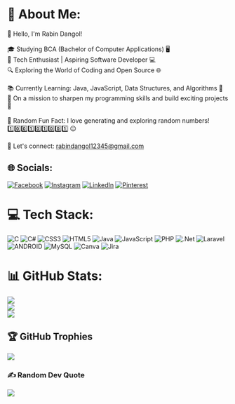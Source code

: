 # 💫 About Me:
👋 Hello, I'm Rabin Dangol!<br><br>🎓 Studying BCA (Bachelor of Computer Applications) 🖥️<br>🌱 Tech Enthusiast | Aspiring Software Developer 💻<br>🔍 Exploring the World of Coding and Open Source 🌐<br><br>📚 Currently Learning: Java, JavaScript, Data Structures, and Algorithms 📝<br>🚀 On a mission to sharpen my programming skills and build exciting projects 🚀<br><br>🎲 Random Fun Fact: I love generating and exploring random numbers! 1️⃣0️⃣0️⃣1️⃣0️⃣1️⃣0️⃣0️⃣1️⃣ 😉<br><br>📧 Let's connect: rabindangol12345@gmail.com<br>


## 🌐 Socials:
[![Facebook](https://img.shields.io/badge/Facebook-%231877F2.svg?logo=Facebook&logoColor=white)](https://facebook.com/RobinD316) [![Instagram](https://img.shields.io/badge/Instagram-%23E4405F.svg?logo=Instagram&logoColor=white)](https://instagram.com/dangol_robin) [![LinkedIn](https://img.shields.io/badge/LinkedIn-%230077B5.svg?logo=linkedin&logoColor=white)](https://linkedin.com/in/rabin-dangol-b33a16274) [![Pinterest](https://img.shields.io/badge/Pinterest-%23E60023.svg?logo=Pinterest&logoColor=white)](https://pinterest.com/@dangol1136) 

# 💻 Tech Stack:
![C](https://img.shields.io/badge/c-%2300599C.svg?style=for-the-badge&logo=c&logoColor=white) ![C#](https://img.shields.io/badge/c%23-%23239120.svg?style=for-the-badge&logo=c-sharp&logoColor=white) ![CSS3](https://img.shields.io/badge/css3-%231572B6.svg?style=for-the-badge&logo=css3&logoColor=white) ![HTML5](https://img.shields.io/badge/html5-%23E34F26.svg?style=for-the-badge&logo=html5&logoColor=white) ![Java](https://img.shields.io/badge/java-%23ED8B00.svg?style=for-the-badge&logo=java&logoColor=white) ![JavaScript](https://img.shields.io/badge/javascript-%23323330.svg?style=for-the-badge&logo=javascript&logoColor=%23F7DF1E) ![PHP](https://img.shields.io/badge/php-%23777BB4.svg?style=for-the-badge&logo=php&logoColor=white) ![.Net](https://img.shields.io/badge/.NET-5C2D91?style=for-the-badge&logo=.net&logoColor=white) ![Laravel](https://img.shields.io/badge/laravel-%23FF2D20.svg?style=for-the-badge&logo=laravel&logoColor=white) ![ANDROID](https://img.shields.io/badge/android-%2320232a.svg?style=for-the-badge&logo=android&logoColor=%a4c639) ![MySQL](https://img.shields.io/badge/mysql-%2300f.svg?style=for-the-badge&logo=mysql&logoColor=white) ![Canva](https://img.shields.io/badge/Canva-%2300C4CC.svg?style=for-the-badge&logo=Canva&logoColor=white) ![Jira](https://img.shields.io/badge/jira-%230A0FFF.svg?style=for-the-badge&logo=jira&logoColor=white)
# 📊 GitHub Stats:
![](https://github-readme-stats.vercel.app/api?username=Rabin316&theme=dark&hide_border=false&include_all_commits=true&count_private=false)<br/>
![](https://github-readme-streak-stats.herokuapp.com/?user=Rabin316&theme=dark&hide_border=false)<br/>
![](https://github-readme-stats.vercel.app/api/top-langs/?username=Rabin316&theme=dark&hide_border=false&include_all_commits=true&count_private=false&layout=compact)

## 🏆 GitHub Trophies
![](https://github-profile-trophy.vercel.app/?username=Rabin316&theme=discord&no-frame=false&no-bg=true&margin-w=4)

### ✍️ Random Dev Quote
![](https://quotes-github-readme.vercel.app/api?type=horizontal&theme=dark)


<!-- Proudly created with GPRM ( https://gprm.itsvg.in ) -->
